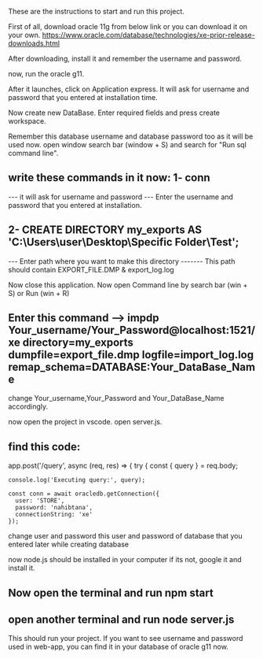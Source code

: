 These are the instructions to start and run this project.


First of all, download oracle 11g from below link or you can download it on your own.
https://www.oracle.com/database/technologies/xe-prior-release-downloads.html

After downloading, install it and remember the username and password.

now, run the oracle g11.

After it launches, click on Application express.
It will ask for username and password that you entered at installation time.

Now create new DataBase.
Enter required fields and press create workspace.

Remember this database username and database password too as it will be used now.
open window search bar (window + S) and search for "Run sql command line".

write these commands in it now:
1- conn
---
--- it will ask for username and password
--- Enter the username and password that you entered at installation.

2- CREATE DIRECTORY my_exports AS 'C:\Users\user\Desktop\Specific Folder\Test';
---
--- Enter path where you want to make this directory
------- This path should contain EXPORT_FILE.DMP & export_log.log

Now close this application.
Now open Command line by search bar (win + S) or Run (win + R)

Enter this command -->
impdp Your_username/Your_Password@localhost:1521/xe directory=my_exports dumpfile=export_file.dmp logfile=import_log.log remap_schema=DATABASE:Your_DataBase_Name
---

change Your_username,Your_Password and Your_DataBase_Name accordingly.


now open the project in vscode.
open server.js.

find this code:
---
app.post('/query', async (req, res) => {
  try {
    const { query } = req.body;

    console.log('Executing query:', query);

    const conn = await oracledb.getConnection({
      user: 'STORE',
      password: 'nahibtana',
      connectionString: 'xe'
    });

change user and password this user and password of database that you entered later while creating database

now node.js should be installed in your computer if its not, google it and install it.

Now open the terminal and run
npm start
---
open another terminal and run
node server.js
---

This should run your project.
If you want to see username and password used in web-app, you can find it in your database of oracle g11 now.

